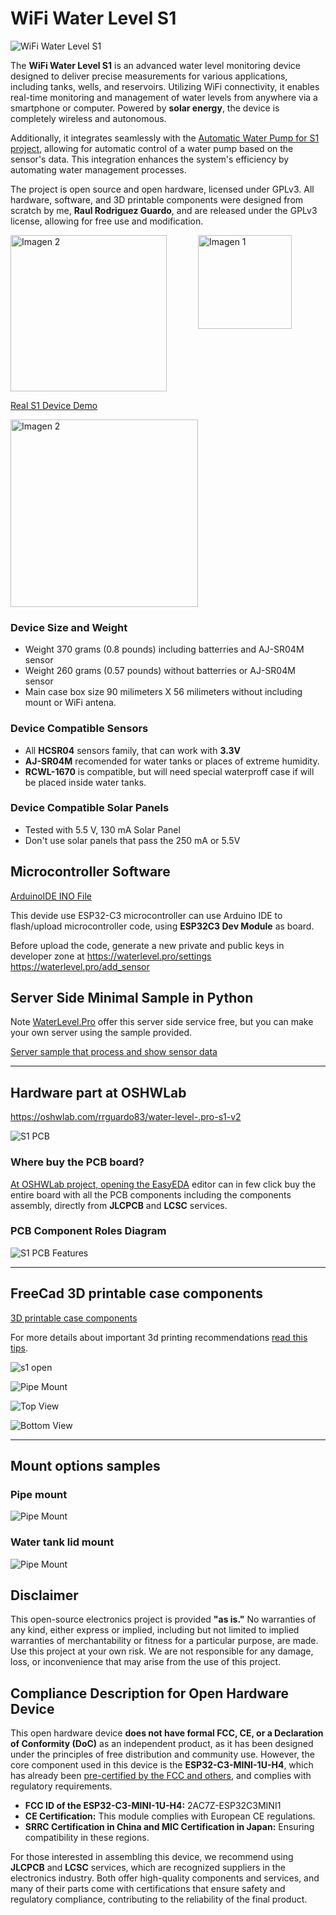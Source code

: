 # WiFi Water Level S1

![WiFi Water Level S1](images/s1_mount.png)

The **WiFi Water Level S1** is an advanced water level monitoring device designed to deliver precise
measurements for various applications, including tanks, wells, and reservoirs. 
Utilizing WiFi connectivity, it enables real-time monitoring and management of water levels from anywhere via a 
smartphone or computer. Powered by **solar energy**, the device is completely wireless and autonomous.

Additionally, it integrates seamlessly with the [Automatic Water Pump for S1 project](https://oshwlab.com/rrguardo83/automatic-water-pump-for-s1), allowing for 
automatic control of a water pump based on the sensor's data. This integration enhances the system's 
efficiency by automating water management processes.

The project is open source and open hardware, licensed under GPLv3. All hardware, software, and
3D printable components were designed from scratch by me, **Raul Rodriguez Guardo**, and are released 
under the GPLv3 license, allowing for free use and modification.

<div style="display: flex;">
  <img src="images/gplv3.png" alt="Imagen 2" width="250"/>
  <img src="images/openhardware.jpg" alt="Imagen 1" width="150" style="margin-right: 10px;margin-left: 50px;"/>
</div>

[Real S1 Device Demo](https://waterlevel.pro/device_info?public_key=demo)


<div style="display: flex;">
  <img src="images/cell_hand.png" alt="Imagen 2" width="300"/>
</div>

### Device Size and Weight

* Weight 370 grams (0.8 pounds) including batterries and AJ-SR04M sensor
* Weight 260 grams (0.57 pounds) without batterries or  AJ-SR04M sensor
* Main case box size 90 milimeters X 56 milimeters without including mount or WiFi antena.

### Device Compatible Sensors

* All **HCSR04** sensors family, that can work with **3.3V**
* **AJ-SR04M** recomended for water tanks or places of extreme humidity.
* **RCWL-1670** is compatible, but will need special waterproff case if will be placed inside water tanks. 

### Device Compatible Solar Panels

* Tested with 5.5 V, 130 mA Solar Panel
* Don't use solar panels that pass the 250 mA or 5.5V

## Microcontroller Software

[ArduinoIDE INO File](WiFiWaterLevelS1.ino)

This devide use ESP32-C3 microcontroller can use Arduino IDE to flash/upload microcontroller code, using **ESP32C3 Dev Module** as board.

Before upload the code, generate a new private and public keys in developer zone at https://waterlevel.pro/settings  https://waterlevel.pro/add_sensor

## Server Side Minimal Sample in Python

Note [WaterLevel.Pro](https://waterlevel.pro/) offer this server side service free, 
but you can make your own server using the sample provided.

[Server sample that process and show sensor data](demo_server.py)

---

## Hardware part at OSHWLab

https://oshwlab.com/rrguardo83/water-level-.pro-s1-v2

![S1 PCB](images/S1_PCB.png)

### Where buy the PCB board?
[At OSHWLab project, opening the EasyEDA](https://oshwlab.com/rrguardo83/water-level-.pro-s1-v2) 
editor can in few click buy the entire board with all the PCB components including the components assembly, 
directly from **JLCPCB** and **LCSC** services.

### PCB Component Roles Diagram

![S1 PCB Features](images/s1_pcb_info.png)

---
## FreeCad 3D printable case components

[3D printable case components](3dcase)

For more details about important 3d printing recommendations 
 [read this tips](3dcase/3DPrintReadme.md).


![s1 open](images/s1.png)

![Pipe Mount](images/s1_open.png)

![Top View](images/CasePreview.jpeg)

![Bottom View](images/CasePreview2.jpeg)

---
## Mount options samples
### Pipe mount
![Pipe Mount](images/s1_pipe_mount.png)

### Water tank lid mount
![Pipe Mount](images/s1_lid_mount.png)

## Disclaimer

This open-source electronics project is provided **"as is."** No warranties of any kind, 
either express or implied, including but not limited to implied warranties of 
merchantability or fitness for a particular purpose, are made. Use this project at 
your own risk. We are not responsible for any damage, loss, or inconvenience that 
may arise from the use of this project.


## Compliance Description for Open Hardware Device

This open hardware device **does not have formal FCC, CE, or a Declaration of Conformity (DoC)** 
as an independent product, as it has been designed under the principles of free distribution and 
community use. However, the core component used in this device is the **ESP32-C3-MINI-1U-H4**, which 
has already been [pre-certified by the FCC and others](https://www.espressif.com/en/support/documents/certificates?keys=&field_product_value%5B%5D=ESP32-C3-MINI-1U), and complies with regulatory requirements.

- **FCC ID of the ESP32-C3-MINI-1U-H4:** 2AC7Z-ESP32C3MINI1
- **CE Certification:** This module complies with European CE regulations.
- **SRRC Certification in China and MIC Certification in Japan:** Ensuring compatibility in these regions.

For those interested in assembling this device, we recommend using **JLCPCB** and **LCSC** services, which 
are recognized suppliers in the electronics industry. Both offer high-quality components and services, and 
many of their parts come with certifications that ensure safety and regulatory compliance, contributing to 
the reliability of the final product.

